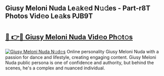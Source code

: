 ## Giusy Meloni Nuda Le𝚊k𝚎d N𝚞𝚍es - Part-r8T Photos Vid𝚎o Le𝚊ks PJB9T

# <h2><a href="http://fbdcqf6.evod.top/?m=Giusy+Meloni+Nuda">🔗 👉🔴 Giusy Meloni Nuda Vid𝚎o Ph𝚘t𝚘s</a></h2>

[![Giusy Meloni Nuda N𝚞d𝚎s](https://i.imgur.com/8V9OHl7.gif)](http://fbdcqf6.evod.top/?m=Giusy+Meloni+Nuda)
Online personality Giusy Meloni Nuda with a passion for dance and lifestyle, creating engaging content. Giusy Meloni Nuda public persona is one of confidence and authority, but behind the scenes, he's a complex and nuanced individual. 
